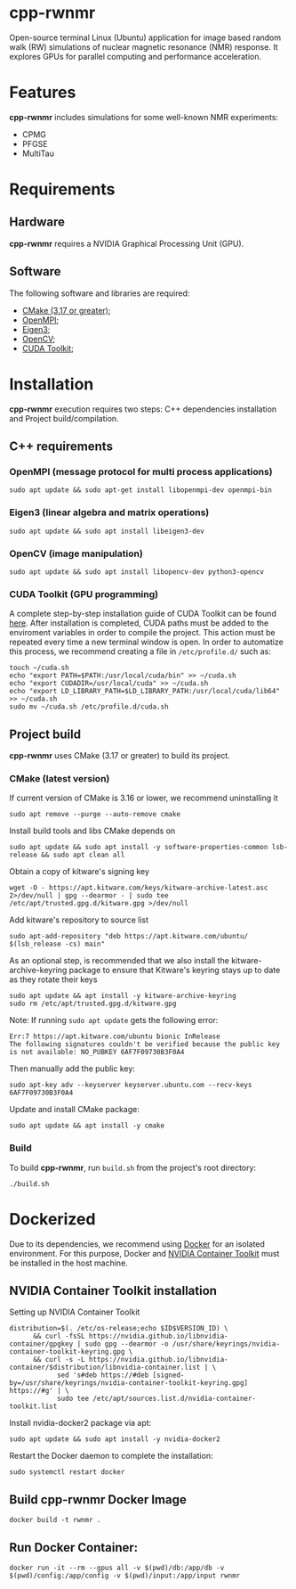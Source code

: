 # cpp-rwnmr

Open-source terminal Linux (Ubuntu) application for image based random walk (RW) simulations of nuclear magnetic resonance (NMR) response. It explores GPUs for parallel computing and performance acceleration.

# Features
**cpp-rwnmr** includes simulations for some well-known NMR experiments:

+ CPMG
+ PFGSE
+ MultiTau

# Requirements
## Hardware
**cpp-rwnmr** requires a NVIDIA Graphical Processing Unit (GPU).

## Software
The following software and libraries are required:
+ [CMake (3.17 or greater)](https://cmake.org/);
+ [OpenMPI](https://www.open-mpi.org/);
+ [Eigen3](https://eigen.tuxfamily.org/);
+ [OpenCV](https://opencv.org/);
+ [CUDA Toolkit](https://developer.nvidia.com/cuda-toolkit);

# Installation
**cpp-rwnmr** execution requires two steps: C++ dependencies installation and Project build/compilation.

## C++ requirements

### **OpenMPI** (message protocol for multi process applications) 
``` 
sudo apt update && sudo apt-get install libopenmpi-dev openmpi-bin
```

### **Eigen3** (linear algebra and matrix operations) 
```
sudo apt update && sudo apt install libeigen3-dev
```

### **OpenCV** (image manipulation)
```
sudo apt update && sudo apt install libopencv-dev python3-opencv
```

### **CUDA Toolkit** (GPU programming)
A complete step-by-step installation guide of CUDA Toolkit can be found [here](https://developer.nvidia.com/cuda-downloads/).
After installation is completed, CUDA paths must be added to the enviroment variables in order to compile the project.
This action must be repeated every time a new terminal window is open. In order to automatize this process, we recommend creating a file in ``/etc/profile.d/`` such as:
``` 
touch ~/cuda.sh
echo "export PATH=$PATH:/usr/local/cuda/bin" >> ~/cuda.sh
echo "export CUDADIR=/usr/local/cuda" >> ~/cuda.sh
echo "export LD_LIBRARY_PATH=$LD_LIBRARY_PATH:/usr/local/cuda/lib64" >> ~/cuda.sh
sudo mv ~/cuda.sh /etc/profile.d/cuda.sh
```

## Project build 
**cpp-rwnmr** uses CMake (3.17 or greater) to build its project.

### CMake (latest version)
If current version of CMake is 3.16 or lower, we recommend uninstalling it
```
sudo apt remove --purge --auto-remove cmake
```

Install build tools and libs CMake depends on
```
sudo apt update && sudo apt install -y software-properties-common lsb-release && sudo apt clean all
```

Obtain a copy of kitware's signing key
```
wget -O - https://apt.kitware.com/keys/kitware-archive-latest.asc 2>/dev/null | gpg --dearmor - | sudo tee /etc/apt/trusted.gpg.d/kitware.gpg >/dev/null
```

Add kitware's repository to source list
```
sudo apt-add-repository "deb https://apt.kitware.com/ubuntu/ $(lsb_release -cs) main"
```

As an optional step, is recommended that we also install the kitware-archive-keyring package to ensure that Kitware's keyring stays up to date as they rotate their keys
```
sudo apt update && apt install -y kitware-archive-keyring 
sudo rm /etc/apt/trusted.gpg.d/kitware.gpg
```

Note: If running ``sudo apt update`` gets the following error:
```
Err:7 https://apt.kitware.com/ubuntu bionic InRelease
The following signatures couldn't be verified because the public key is not available: NO_PUBKEY 6AF7F09730B3F0A4
```
Then manually add the public key:
```
sudo apt-key adv --keyserver keyserver.ubuntu.com --recv-keys 6AF7F09730B3F0A4
```

Update and install CMake package:
```
sudo apt update && apt install -y cmake
```

### Build
To build **cpp-rwnmr**, run  ``build.sh`` from the project's root directory:
```
./build.sh
```

# Dockerized
Due to its dependencies, we recommend using [Docker](https://www.docker.com/) for an isolated environment.
For this purpose, Docker and [NVIDIA Container Toolkit](https://docs.nvidia.com/datacenter/cloud-native/container-toolkit/install-guide.html) must be installed in the host machine.

## NVIDIA Container Toolkit installation
Setting up NVIDIA Container Toolkit
```
distribution=$(. /etc/os-release;echo $ID$VERSION_ID) \
      && curl -fsSL https://nvidia.github.io/libnvidia-container/gpgkey | sudo gpg --dearmor -o /usr/share/keyrings/nvidia-container-toolkit-keyring.gpg \
      && curl -s -L https://nvidia.github.io/libnvidia-container/$distribution/libnvidia-container.list | \
            sed 's#deb https://#deb [signed-by=/usr/share/keyrings/nvidia-container-toolkit-keyring.gpg] https://#g' | \
            sudo tee /etc/apt/sources.list.d/nvidia-container-toolkit.list
```

Install nvidia-docker2 package via apt:
```
sudo apt update && sudo apt install -y nvidia-docker2
```

Restart the Docker daemon to complete the installation:
```
sudo systemctl restart docker
```

## Build cpp-rwnmr Docker Image
```
docker build -t rwnmr .
```

## Run Docker Container:
```
docker run -it --rm --gpus all -v $(pwd)/db:/app/db -v $(pwd)/config:/app/config -v $(pwd)/input:/app/input rwnmr
```